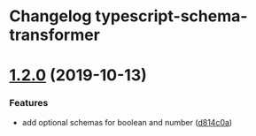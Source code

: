# Changelog typescript-schema-transformer

# [1.2.0](https://github.com/healthinal/typescript-schema-transformer/compare/v1.1.0...v1.2.0) (2019-10-13)


### Features

* add optional schemas for boolean and number ([d814c0a](https://github.com/healthinal/typescript-schema-transformer/commit/d814c0ae396ca319214efc72bd461e7c3cc05a8f))

